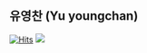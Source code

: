 ## 유영찬 (Yu youngchan) 


[![Hits](https://hits.seeyoufarm.com/api/count/incr/badge.svg?url=https%3A%2F%2Fgithub.com%2Fsubinium)](https://hits.seeyoufarm.com)
[![](https://road-to-kaggle-expert.vercel.app/api/simple/subinium)](https://www.kaggle.com/yuyoungchan)
